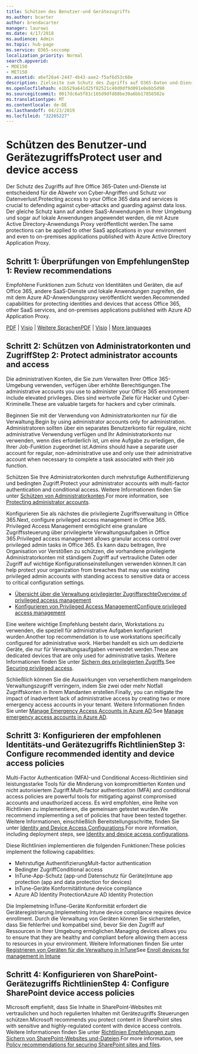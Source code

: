 ```yaml
---
title: Schützen des Benutzer-und Gerätezugriffs
ms.author: bcarter
author: brendacarter
manager: laurawi
ms.date: 4/17/2018
ms.audience: Admin
ms.topic: hub-page
ms.service: O365-seccomp
localization_priority: Normal
search.appverid:
- MOE150
- MET150
ms.assetid: a6ef28a4-2447-4b43-aae2-f5af6d53c68e
description: Zielseite zum Schutz des Zugriffs auf O365-Daten und-Dienste
ms.openlocfilehash: e1b529a641d25f82521c40d0df9d091e0ebb5d90
ms.sourcegitcommit: 0017dc6a5f81c165d9dfd88be39a6bb17856582e
ms.translationtype: MT
ms.contentlocale: de-DE
ms.lasthandoff: 04/23/2019
ms.locfileid: "32265227"
---
```

# <a name="protect-user-and-device-access"></a><span data-ttu-id="39237-103">Schützen des Benutzer-und Gerätezugriffs</span><span class="sxs-lookup"><span data-stu-id="39237-103">Protect user and device access</span></span>

<span data-ttu-id="39237-104">Der Schutz des Zugriffs auf Ihre Office 365-Daten und-Dienste ist entscheidend für die Abwehr von Cyber-Angriffen und Schutz vor Datenverlust.</span><span class="sxs-lookup"><span data-stu-id="39237-104">Protecting access to your Office 365 data and services is crucial to defending against cyber-attacks and guarding against data loss.</span></span> <span data-ttu-id="39237-105">Der gleiche Schutz kann auf andere SaaS-Anwendungen in Ihrer Umgebung und sogar auf lokale Anwendungen angewendet werden, die mit Azure Active Directory-Anwendungs Proxy veröffentlicht werden.</span><span class="sxs-lookup"><span data-stu-id="39237-105">The same protections can be applied to other SaaS applications in your environment and even to on-premises applications published with Azure Active Directory Application Proxy.</span></span>
  
## <a name="step-1-review-recommendations"></a><span data-ttu-id="39237-106">Schritt 1: Überprüfungen von Empfehlungen</span><span class="sxs-lookup"><span data-stu-id="39237-106">Step 1: Review recommendations</span></span>

<span data-ttu-id="39237-107">Empfohlene Funktionen zum Schutz von Identitäten und Geräten, die auf Office 365, andere SaaS-Dienste und lokale Anwendungen zugreifen, die mit dem Azure AD-Anwendungsproxy veröffentlicht werden.</span><span class="sxs-lookup"><span data-stu-id="39237-107">Recommended capabilities for protecting identities and devices that access Office 365, other SaaS services, and on-premises applications published with Azure AD Application Proxy.</span></span>
  
<span data-ttu-id="39237-108">[PDF](https://go.microsoft.com/fwlink/p/?linkid=841656) | [Visio](https://go.microsoft.com/fwlink/p/?linkid=841657) | [Weitere Sprachen](https://www.microsoft.com/download/details.aspx?id=55032)</span><span class="sxs-lookup"><span data-stu-id="39237-108">[PDF](https://go.microsoft.com/fwlink/p/?linkid=841656) | [Visio](https://go.microsoft.com/fwlink/p/?linkid=841657) | [More languages](https://www.microsoft.com/download/details.aspx?id=55032)</span></span>
  
## <a name="step-2-protect-administrator-accounts-and-access"></a><span data-ttu-id="39237-109">Schritt 2: Schützen von Administratorkonten und Zugriff</span><span class="sxs-lookup"><span data-stu-id="39237-109">Step 2: Protect administrator accounts and access</span></span>
<span data-ttu-id="39237-110">Die administrativen Konten, die Sie zum Verwalten Ihrer Office 365-Umgebung verwenden, verfügen über erhöhte Berechtigungen.</span><span class="sxs-lookup"><span data-stu-id="39237-110">The administrative accounts you use to administer your Office 365 environment include elevated privileges.</span></span> <span data-ttu-id="39237-111">Dies sind wertvolle Ziele für Hacker und Cyber-Kriminelle.</span><span class="sxs-lookup"><span data-stu-id="39237-111">These are valuable targets for hackers and cyber criminals.</span></span> 

<span data-ttu-id="39237-112">Beginnen Sie mit der Verwendung von Administratorkonten nur für die Verwaltung.</span><span class="sxs-lookup"><span data-stu-id="39237-112">Begin by using administrator accounts only for administration.</span></span> <span data-ttu-id="39237-113">Administratoren sollten über ein separates Benutzerkonto für reguläre, nicht administrative Verwendung verfügen und Ihr Administratorkonto nur verwenden, wenn dies erforderlich ist, um eine Aufgabe zu erledigen, die Ihrer Job-Funktion zugeordnet ist.</span><span class="sxs-lookup"><span data-stu-id="39237-113">Admins should have a separate user account for regular, non-administrative use and only use their administrative account when necessary to complete a task associated with their job function.</span></span>

<span data-ttu-id="39237-114">Schützen Sie Ihre Administratorkonten durch mehrstufige Authentifizierung und bedingten Zugriff.</span><span class="sxs-lookup"><span data-stu-id="39237-114">Protect your administrator accounts with multi-factor authentication and conditional access.</span></span> <span data-ttu-id="39237-115">Weitere Informationen finden Sie unter [Schützen von Administratorkonten](https://docs.microsoft.com/en-us/microsoft-365/enterprise/identity-access-prerequisites#protecting-administrator-accounts).</span><span class="sxs-lookup"><span data-stu-id="39237-115">For more information, see [Protecting administrator accounts](https://docs.microsoft.com/en-us/microsoft-365/enterprise/identity-access-prerequisites#protecting-administrator-accounts).</span></span> 

<span data-ttu-id="39237-116">Konfigurieren Sie als nächstes die privilegierte Zugriffsverwaltung in Office 365.</span><span class="sxs-lookup"><span data-stu-id="39237-116">Next, configure privileged access management in Office 365.</span></span> <span data-ttu-id="39237-117">Privileged Access Management ermöglicht eine granulare Zugriffssteuerung über privilegierte Verwaltungsaufgaben in Office 365.</span><span class="sxs-lookup"><span data-stu-id="39237-117">Privileged access management allows granular access control over privileged admin tasks in Office 365.</span></span> <span data-ttu-id="39237-118">Es kann dazu beitragen, Ihre Organisation vor Verstößen zu schützen, die vorhandene privilegierte Administratorkonten mit ständigem Zugriff auf vertrauliche Daten oder Zugriff auf wichtige Konfigurationseinstellungen verwenden können.</span><span class="sxs-lookup"><span data-stu-id="39237-118">It can help protect your organization from breaches that may use existing privileged admin accounts with standing access to sensitive data or access to critical configuration settings.</span></span>

- [<span data-ttu-id="39237-119">Übersicht über die Verwaltung privilegierter Zugriffsrechte</span><span class="sxs-lookup"><span data-stu-id="39237-119">Overview of privileged access management</span></span>](privileged-access-management-overview.md)
- [<span data-ttu-id="39237-120">Konfigurieren von Privileged Access Management</span><span class="sxs-lookup"><span data-stu-id="39237-120">Configure privileged access management</span></span>](privileged-access-management-configuration.md)

<span data-ttu-id="39237-121">Eine weitere wichtige Empfehlung besteht darin, Workstations zu verwenden, die speziell für administrative Aufgaben konfiguriert wurden.</span><span class="sxs-lookup"><span data-stu-id="39237-121">Another top recommendation is to use workstations specifically configured for administrative work.</span></span> <span data-ttu-id="39237-122">Hierbei handelt es sich um dedizierte Geräte, die nur für Verwaltungsaufgaben verwendet werden.</span><span class="sxs-lookup"><span data-stu-id="39237-122">These are dedicated devices that are only used for administrative tasks.</span></span> <span data-ttu-id="39237-123">Weitere Informationen finden Sie unter [Sichern des privilegierten Zugriffs](https://docs.microsoft.com/en-us/windows-server/identity/securing-privileged-access/securing-privileged-access).</span><span class="sxs-lookup"><span data-stu-id="39237-123">See [Securing privileged access](https://docs.microsoft.com/en-us/windows-server/identity/securing-privileged-access/securing-privileged-access).</span></span>

<span data-ttu-id="39237-124">Schließlich können Sie die Auswirkungen von versehentlichem mangelndem Verwaltungszugriff verringern, indem Sie zwei oder mehr Notfall Zugriffskonten in Ihrem Mandanten erstellen.</span><span class="sxs-lookup"><span data-stu-id="39237-124">Finally, you can mitigate the impact of inadvertent lack of administrative access by creating two or more emergency access accounts in your tenant.</span></span> <span data-ttu-id="39237-125">Weitere Informationen finden Sie unter [Manage Emergency Access Accounts in Azure AD](https://docs.microsoft.com/en-us/azure/active-directory/users-groups-roles/directory-emergency-access).</span><span class="sxs-lookup"><span data-stu-id="39237-125">See [Manage emergency access accounts in Azure AD](https://docs.microsoft.com/en-us/azure/active-directory/users-groups-roles/directory-emergency-access).</span></span> 

## <a name="step-3-configure-recommended-identity-and-device-access-policies"></a><span data-ttu-id="39237-126">Schritt 3: Konfigurieren der empfohlenen Identitäts-und Gerätezugriffs Richtlinien</span><span class="sxs-lookup"><span data-stu-id="39237-126">Step 3: Configure recommended identity and device access policies</span></span>
<span data-ttu-id="39237-127">Multi-Factor Authentication (MFA)-und Conditional Access-Richtlinien sind leistungsstarke Tools für die Minderung von kompromittierten Konten und nicht autorisiertem Zugriff.</span><span class="sxs-lookup"><span data-stu-id="39237-127">Multi-factor authentication (MFA) and conditional access policies are powerful tools for mitigating against compromised accounts and unauthorized access.</span></span> <span data-ttu-id="39237-128">Es wird empfohlen, eine Reihe von Richtlinien zu implementieren, die gemeinsam getestet wurden.</span><span class="sxs-lookup"><span data-stu-id="39237-128">We recommend implementing a set of policies that have been tested together.</span></span> <span data-ttu-id="39237-129">Weitere Informationen, einschließlich Bereitstellungsschritte, finden Sie unter [Identity and Device Access Configurations](https://docs.microsoft.com/en-us/microsoft-365/enterprise/microsoft-365-policies-configurations).</span><span class="sxs-lookup"><span data-stu-id="39237-129">For more information, including deployment steps, see [Identity and device access configurations](https://docs.microsoft.com/en-us/microsoft-365/enterprise/microsoft-365-policies-configurations).</span></span>

 <span data-ttu-id="39237-130">Diese Richtlinien implementieren die folgenden Funktionen:</span><span class="sxs-lookup"><span data-stu-id="39237-130">These policies implement the following capabilities:</span></span>
- <span data-ttu-id="39237-131">Mehrstufige Authentifizierung</span><span class="sxs-lookup"><span data-stu-id="39237-131">Mult-factor authentication</span></span>
- <span data-ttu-id="39237-132">Bedingter Zugriff</span><span class="sxs-lookup"><span data-stu-id="39237-132">Conditional access</span></span>
- <span data-ttu-id="39237-133">InTune-App-Schutz (app-und Datenschutz für Geräte)</span><span class="sxs-lookup"><span data-stu-id="39237-133">Intune app protection (app and data protection for devices)</span></span>
- <span data-ttu-id="39237-134">InTune-Geräte Konformität</span><span class="sxs-lookup"><span data-stu-id="39237-134">Intune device compliance</span></span>
- <span data-ttu-id="39237-135">Azure AD Identity Protection</span><span class="sxs-lookup"><span data-stu-id="39237-135">Azure AD Identity Protection</span></span>

<span data-ttu-id="39237-136">Die Implemetning InTune-Geräte Konformität erfordert die Geräteregistrierung.</span><span class="sxs-lookup"><span data-stu-id="39237-136">Implemetning Intune device compliance requires device enrollment.</span></span> <span data-ttu-id="39237-137">Durch die Verwaltung von Geräten können Sie sicherstellen, dass Sie fehlerfrei und kompatibel sind, bevor Sie den Zugriff auf Ressourcen in Ihrer Umgebung ermöglichen.</span><span class="sxs-lookup"><span data-stu-id="39237-137">Managing devices allows you to ensure that they are healthy and compliant before allowing them access to resources in your environment.</span></span> <span data-ttu-id="39237-138">Weitere Informationen finden Sie unter [Registrieren von Geräten für die Verwaltung in InTune](https://docs.microsoft.com/intune-classic/deploy-use/enroll-devices-in-microsoft-intune)</span><span class="sxs-lookup"><span data-stu-id="39237-138">See [Enroll devices for management in Intune](https://docs.microsoft.com/intune-classic/deploy-use/enroll-devices-in-microsoft-intune)</span></span>

## <a name="step-4-configure-sharepoint-device-access-policies"></a><span data-ttu-id="39237-139">Schritt 4: Konfigurieren von SharePoint-Gerätezugriffs Richtlinien</span><span class="sxs-lookup"><span data-stu-id="39237-139">Step 4: Configure SharePoint device access policies</span></span>

<span data-ttu-id="39237-140">Microsoft empfiehlt, dass Sie Inhalte in SharePoint-Websites mit vertraulichen und hoch regulierten Inhalten mit Gerätezugriffs Steuerungen schützen.</span><span class="sxs-lookup"><span data-stu-id="39237-140">Microsoft recommends you protect content in SharePoint sites with sensitive and highly-regulated content with device access controls.</span></span> <span data-ttu-id="39237-141">Weitere Informationen finden Sie unter [Richtlinien Empfehlungen zum Sichern von SharePoint-Websites und-Dateien](https://docs.microsoft.com/en-us/microsoft-365/enterprise/sharepoint-file-access-policies).</span><span class="sxs-lookup"><span data-stu-id="39237-141">For more information, see [Policy recommendations for securing SharePoint sites and files](https://docs.microsoft.com/en-us/microsoft-365/enterprise/sharepoint-file-access-policies).</span></span>



    

